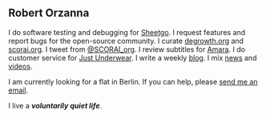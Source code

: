 ## Robert Orzanna 
I do software testing and debugging for [Sheetgo](http://sheetgo.com/). I request features and report bugs for the open-source community. I curate [degrowth.org](http://degrowth.org) and [scorai.org](http://scorai.org). I tweet from [@SCORAI_org](https://twitter.com/SCORAI_org). I review subtitles for [Amara](http://amara.org). I do customer service for [Just Underwear](http://justunderwear.de). I write a weekly [blog](https://orschiro.wordpress.com/). I mix [news](https://m.simplepie.org/?feed=http%3A%2F%2Ffeed.informer.com%2Fdigests%2FQFNTQVYOWR%2Ffeeder.rss) and [videos](https://www.youtube.com/playlist?list=PLj5bhjq9U0_adeAmPmQZxGqAR2hzSnZqr&disable_polymer=true).

I am currently looking for a flat in Berlin. If you can help, please [send me an email](https://orzanna.de/email.png).

I live a ***voluntarily quiet life***.
